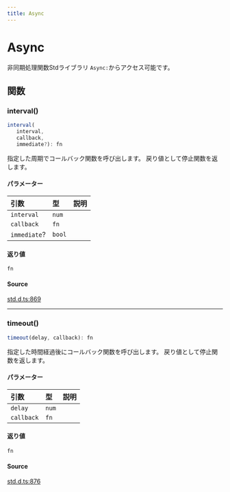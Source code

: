 ```yaml
---
title: Async
---
```


# Async

非同期処理関数Stdライブラリ
`Async:`からアクセス可能です。

## 関数

### interval()

```ts
interval(
   interval, 
   callback, 
   immediate?): fn
```

指定した周期でコールバック関数を呼び出します。
戻り値として停止関数を返します。

#### パラメーター

| 引数 | 型 | 説明 |
| :------ | :------ | :------ |
| `interval` | `num` |  |
| `callback` | `fn` |  |
| `immediate`? | `bool` |  |

#### 返り値

`fn`

#### Source

[std.d.ts:869](https://github.com/slofp/aitslib/blob/1ed98771d7c48e377ec0f281f31b5b28ab0eeca0/src/std.d.ts#L869)

***

### timeout()

```ts
timeout(delay, callback): fn
```

指定した時間経過後にコールバック関数を呼び出します。
戻り値として停止関数を返します。

#### パラメーター

| 引数 | 型 | 説明 |
| :------ | :------ | :------ |
| `delay` | `num` |  |
| `callback` | `fn` |  |

#### 返り値

`fn`

#### Source

[std.d.ts:876](https://github.com/slofp/aitslib/blob/1ed98771d7c48e377ec0f281f31b5b28ab0eeca0/src/std.d.ts#L876)

